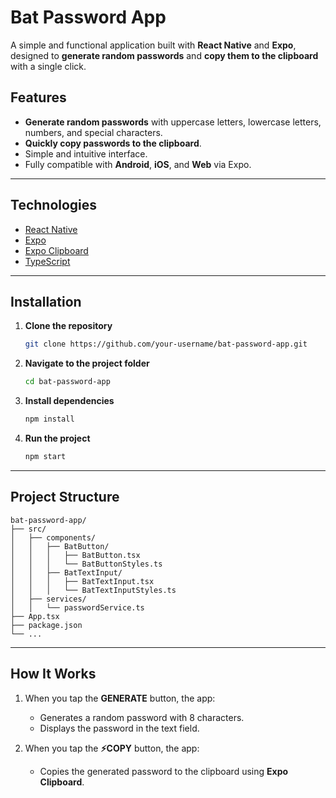 # Bat Password App

A simple and functional application built with **React Native** and **Expo**, designed to **generate random passwords** and **copy them to the clipboard** with a single click.

## Features

* **Generate random passwords** with uppercase letters, lowercase letters, numbers, and special characters.
* **Quickly copy passwords to the clipboard**.
* Simple and intuitive interface.
* Fully compatible with **Android**, **iOS**, and **Web** via Expo.

---

## Technologies

* [React Native](https://reactnative.dev/)
* [Expo](https://expo.dev/)
* [Expo Clipboard](https://docs.expo.dev/versions/latest/sdk/clipboard/)
* [TypeScript](https://www.typescriptlang.org/)

---

## Installation

1. **Clone the repository**

   ```bash
   git clone https://github.com/your-username/bat-password-app.git
   ```
2. **Navigate to the project folder**

   ```bash
   cd bat-password-app
   ```
3. **Install dependencies**

   ```bash
   npm install
   ```
4. **Run the project**

   ```bash
   npm start
   ```

---

## Project Structure

```
bat-password-app/
├── src/
│   ├── components/
│   │   ├── BatButton/
│   │   │   ├── BatButton.tsx
│   │   │   └── BatButtonStyles.ts
│   │   ├── BatTextInput/
│   │   │   ├── BatTextInput.tsx
│   │   │   └── BatTextInputStyles.ts
│   ├── services/
│   │   └── passwordService.ts
├── App.tsx
├── package.json
└── ...
```

---

## How It Works

1. When you tap the **GENERATE** button, the app:

   * Generates a random password with 8 characters.
   * Displays the password in the text field.
2. When you tap the **⚡COPY** button, the app:

   * Copies the generated password to the clipboard using **Expo Clipboard**.
